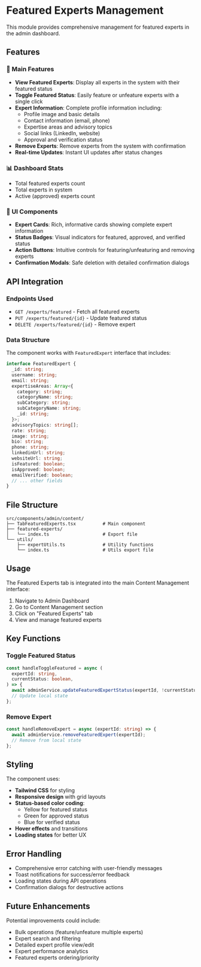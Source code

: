 # Featured Experts Management

This module provides comprehensive management for featured experts in the admin dashboard.

## Features

### 🌟 Main Features

- **View Featured Experts**: Display all experts in the system with their featured status
- **Toggle Featured Status**: Easily feature or unfeature experts with a single click
- **Expert Information**: Complete profile information including:
  - Profile image and basic details
  - Contact information (email, phone)
  - Expertise areas and advisory topics
  - Social links (LinkedIn, website)
  - Approval and verification status
- **Remove Experts**: Remove experts from the system with confirmation
- **Real-time Updates**: Instant UI updates after status changes

### 📊 Dashboard Stats

- Total featured experts count
- Total experts in system
- Active (approved) experts count

### 🎨 UI Components

- **Expert Cards**: Rich, informative cards showing complete expert information
- **Status Badges**: Visual indicators for featured, approved, and verified status
- **Action Buttons**: Intuitive controls for featuring/unfeaturing and removing experts
- **Confirmation Modals**: Safe deletion with detailed confirmation dialogs

## API Integration

### Endpoints Used

- `GET /experts/featured` - Fetch all featured experts
- `PUT /experts/featured/{id}` - Update featured status
- `DELETE /experts/featured/{id}` - Remove expert

### Data Structure

The component works with `FeaturedExpert` interface that includes:

```typescript
interface FeaturedExpert {
  _id: string;
  username: string;
  email: string;
  expertiseAreas: Array<{
    category: string;
    categoryName: string;
    subCategory: string;
    subCategoryName: string;
    _id: string;
  }>;
  advisoryTopics: string[];
  rate: string;
  image: string;
  bio: string;
  phone: string;
  linkedinUrl: string;
  websiteUrl: string;
  isFeatured: boolean;
  isApproved: boolean;
  emailVerified: boolean;
  // ... other fields
}
```

## File Structure

```
src/components/admin/content/
├── TabFeaturedExperts.tsx          # Main component
├── featured-experts/
│   └── index.ts                    # Export file
└── utils/
    ├── expertUtils.ts              # Utility functions
    └── index.ts                    # Utils export file
```

## Usage

The Featured Experts tab is integrated into the main Content Management interface:

1. Navigate to Admin Dashboard
2. Go to Content Management section
3. Click on "Featured Experts" tab
4. View and manage featured experts

## Key Functions

### Toggle Featured Status

```typescript
const handleToggleFeatured = async (
  expertId: string,
  currentStatus: boolean,
) => {
  await adminService.updateFeaturedExpertStatus(expertId, !currentStatus);
  // Update local state
};
```

### Remove Expert

```typescript
const handleRemoveExpert = async (expertId: string) => {
  await adminService.removeFeaturedExpert(expertId);
  // Remove from local state
};
```

## Styling

The component uses:

- **Tailwind CSS** for styling
- **Responsive design** with grid layouts
- **Status-based color coding**:
  - Yellow for featured status
  - Green for approved status
  - Blue for verified status
- **Hover effects** and transitions
- **Loading states** for better UX

## Error Handling

- Comprehensive error catching with user-friendly messages
- Toast notifications for success/error feedback
- Loading states during API operations
- Confirmation dialogs for destructive actions

## Future Enhancements

Potential improvements could include:

- Bulk operations (feature/unfeature multiple experts)
- Expert search and filtering
- Detailed expert profile view/edit
- Expert performance analytics
- Featured experts ordering/priority
